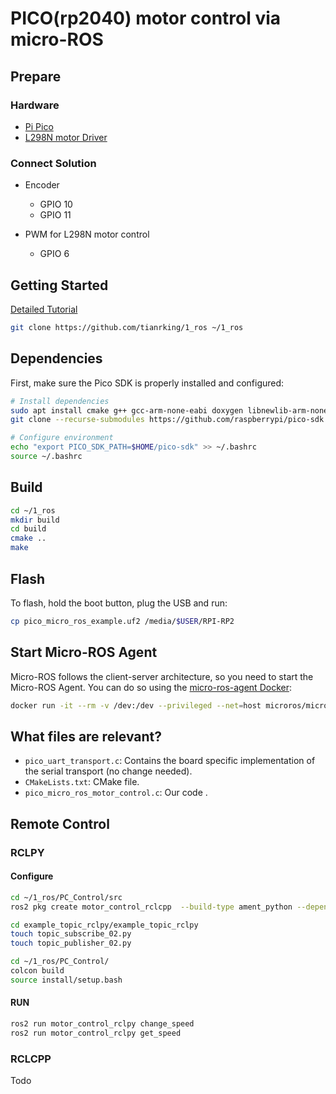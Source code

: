 # PICO(rp2040) motor control via micro-ROS

## Prepare

### Hardware

- [Pi Pico](https://www.raspberrypi.com/products/raspberry-pi-pico/)
- [L298N motor Driver](https://lastminuteengineers.com/l298n-dc-stepper-driver-arduino-tutorial/)

### Connect Solution

- Encoder

    - GPIO 10
    - GPIO 11

- PWM for L298N motor control
    
    - GPIO 6

## Getting Started

[Detailed Tutorial](https://me.w0x7ce.eu/rp2040/micro-ROS-on-RP2040)

```bash
git clone https://github.com/tianrking/1_ros ~/1_ros
```

## Dependencies

First, make sure the Pico SDK is properly installed and configured:

```bash
# Install dependencies
sudo apt install cmake g++ gcc-arm-none-eabi doxygen libnewlib-arm-none-eabi git python3
git clone --recurse-submodules https://github.com/raspberrypi/pico-sdk.git $HOME/pico-sdk

# Configure environment
echo "export PICO_SDK_PATH=$HOME/pico-sdk" >> ~/.bashrc
source ~/.bashrc

```

## Build

```bash
cd ~/1_ros
mkdir build
cd build
cmake ..
make
```

## Flash 

To flash, hold the boot button, plug the USB and run:

```bash
cp pico_micro_ros_example.uf2 /media/$USER/RPI-RP2
```

## Start Micro-ROS Agent

Micro-ROS follows the client-server architecture, so you need to start the Micro-ROS Agent.
You can do so using the [micro-ros-agent Docker](https://hub.docker.com/r/microros/micro-ros-agent):
```bash
docker run -it --rm -v /dev:/dev --privileged --net=host microros/micro-ros-agent:humble serial --dev /dev/ttyACM0 -b 115200
```

## What files are relevant?
- `pico_uart_transport.c`: Contains the board specific implementation of the serial transport (no change needed).
- `CMakeLists.txt`: CMake file.
- `pico_micro_ros_motor_control.c`: Our code .

## Remote Control

### RCLPY

#### Configure

```bash
cd ~/1_ros/PC_Control/src
ros2 pkg create motor_control_rclcpp  --build-type ament_python --dependencies rclpy
```

```bash
cd example_topic_rclpy/example_topic_rclpy
touch topic_subscribe_02.py
touch topic_publisher_02.py
```

```bash
cd ~/1_ros/PC_Control/
colcon build
source install/setup.bash
```

#### RUN

```bash
ros2 run motor_control_rclpy change_speed
ros2 run motor_control_rclpy get_speed
```

### RCLCPP

Todo
